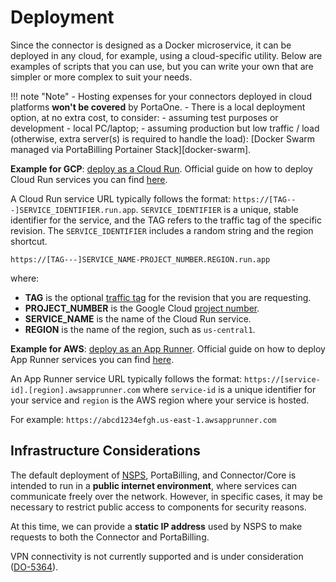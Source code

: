 # Deployment

Since the connector is designed as a Docker microservice, it can be deployed in any cloud, for example, using a cloud-specific utility. Below are examples of scripts that you can use, but you can write your own that are simpler or more complex to suit your needs.

!!! note "Note"
    - Hosting expenses for your connectors deployed in cloud platforms **won't be covered** by PortaOne.
    - There is a local deployment option, at no extra cost, to consider:
        - assuming test purposes or development - local PC/laptop;
        - assuming production but low traffic / load (otherwise, extra server(s) is required to handle the load): [Docker Swarm managed via PortaBilling Portainer Stack][docker-swarm].

**Example for GCP**: [deploy as a Cloud Run][gcp-deploy]. Official guide on how to deploy Cloud Run services you can find [here][gcp-deploy-official-guide].

A Cloud Run service URL typically follows the format: `https://[TAG---]SERVICE_IDENTIFIER.run.app`. `SERVICE_IDENTIFIER` is a unique, stable identifier for the service, and the TAG refers to the traffic tag of the specific revision. The `SERVICE_IDENTIFIER` includes a random string and the region shortcut.

`https://[TAG---]SERVICE_NAME-PROJECT_NUMBER.REGION.run.app`

where:

- **TAG** is the optional [traffic tag][traffic-tag] for the revision that you are requesting.
- **PROJECT_NUMBER** is the Google Cloud [project number][creating-managing-projects].
- **SERVICE_NAME** is the name of the Cloud Run service.
- **REGION** is the name of the region, such as `us-central1`.

**Example for AWS**: [deploy as an App Runner][aws-deploy]. Official guide on how to deploy App Runner services you can find [here][aws-deploy-official-guide].

An App Runner service URL typically follows the format: `https://[service-id].[region].awsapprunner.com` where `service-id` is a unique identifier for your service and `region` is the AWS region where your service is hosted.

For example: `https://abcd1234efgh.us-east-1.awsapprunner.com`

## Infrastructure Considerations

The default deployment of [NSPS][nsps], PortaBilling, and Connector/Core is intended to run in a **public internet environment**, where services can communicate freely over the network. However, in specific cases, it may be necessary to restrict public access to components for security reasons.

At this time, we can provide a **static IP address** used by NSPS to make requests to both the Connector and PortaBilling.

VPN connectivity is not currently supported and is under consideration ([DO-5364][do-5364]).

<!-- References -->
[gcp-deploy]: https://gitlab.portaone.com:8949/read-only/wtl_hlr_hss_connector/-/tree/main/_gcp-deploy?ref_type=heads
[gcp-deploy-official-guide]: https://cloud.google.com/run/docs/deploying#gcloud
[traffic-tag]: https://cloud.google.com/run/docs/rollouts-rollbacks-traffic-migration#tags
[creating-managing-projects]: https://cloud.google.com/resource-manager/docs/creating-managing-projects
[aws-deploy]: https://gitlab.portaone.com:8949/read-only/wtl_hlr_hss_connector/-/tree/main/_aws-deploy?ref_type=heads
[aws-deploy-official-guide]: https://docs.aws.amazon.com/apprunner/latest/dg/manage-deploy.html
[do-5364]: https://youtrack.portaone.com/issue/DO-5364

[nsps]: NSPS/nsps-overview.md